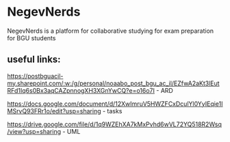 # NegevNerds
NegevNerds is a platform for collaborative studying for exam preparation for BGU students

## useful links:

https://postbguacil-my.sharepoint.com/:w:/g/personal/noaabo_post_bgu_ac_il/EZfwA2aKt3lEutRFd1Iq6s0Bx3aqCAZpnnogXH3XGnYwCQ?e=o16o7I - ARD

https://docs.google.com/document/d/12XwImruV5HWZFCxDculYl0YyIEqie1IMSrvQ93FRr1o/edit?usp=sharing - tasks

https://drive.google.com/file/d/1q9WZEhXA7kMxPvhd6wVL72YQ518R2Wsq/view?usp=sharing - UML
